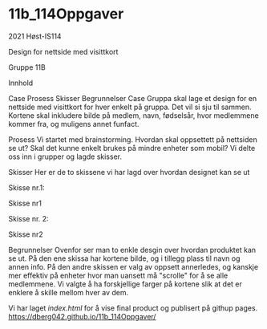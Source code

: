 # 11b_114Oppgaver
2021 Høst-IS114 

Design for nettside med visittkort

Gruppe 11B

Innhold

Case
Prosess
Skisser
Begrunnelser
Case
Gruppa skal lage et design for en nettside med visittkort for hver enkelt på gruppa. Det vil si sju til sammen. Kortene skal inkludere bilde på medlem, navn, fødselsår, hvor medlemmene kommer fra, og muligens annet funfact.

Prosess
Vi startet med brainstorming. Hvordan skal oppsettett på nettsiden se ut? Skal det kunne enkelt brukes på mindre enheter som mobil? Vi delte oss inn i grupper og lagde skisser.

Skisser
Her er de to skissene vi har lagd over hvordan designet kan se ut

Skisse nr.1:

Skisse nr1

Skisse nr. 2:

Skisse nr2

Begrunnelser
Ovenfor ser man to enkle desgin over hvordan produktet kan se ut. På den ene skissa har kortene bilde, og i tillegg plass til navn og annen info. På den andre skissen er valg av oppsett annerledes, og kanskje mer effektiv på enheter hvor man uansett må "scrolle" for å se alle medlemmene. Vi valgte å ha forskjellige farger på kortene slik at det er enklere å skille mellom hver av dem.

Vi har laget *index.html* for å vise final product og publisert på githup pages.
https://dberg042.github.io/11b_114Oppgaver/
